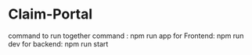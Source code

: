 # Claim-Portal

command to run together command : npm run app
for Frontend: npm run dev
for backend: npm run start

